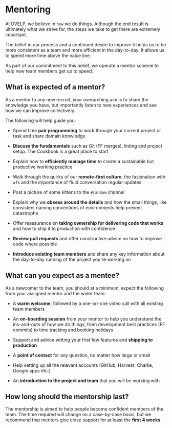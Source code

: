 # Mentoring

At DVELP, we believe in `how` we do things. Although the end result is
ultimately what we strive for, the steps we take to get there are extremely
important.

The belief in our process and a continued desire to improve it helps us to be
more consistent as a team and more efficient in the day-to-day. It allows us to
spend more time above the value line.

As part of our commitment to this belief, we operate a mentor scheme to help new
team members get up to speed.

## What is expected of a mentor?

As a mentor to any new recruit, your overarching aim is to share the knowledge
you have, but importantly listen to new experiences and see how we can
improve collectively.

The following will help guide you:

- Spend time **pair programming** to work through your current project or task
  and share domain knowledge

- **Discuss the fundamentals** such as Git (FF merges), linting and project
  setup. The Cookbook is a great place to start

- Explain how to **efficiently manage time** to create a sustainable but
  productive working practice

- Walk through the quirks of our **remote-first culture**, the fascination with
  `afk` and the importance of fluid conversation regular updates

- Post a picture of some kittens to the `#random` channel

- Explain why we **obsess around the details** and how the small things, like
  consistent naming conventions of environments help prevent catastrophe

- Offer reassurance on **taking ownership for delivering code that works** and
  how to ship it to production with confidence

- **Review pull requests** and offer constructive advice on how to improve code
  where possible

- **Introduce existing team members** and share any key information about the
  day-to-day running of the project you're working on


## What can you expect as a mentee?

As a newcomer to the team, you should at a minimum, expect the following from
your assigned mentor and the wider team:

- A **warm welcome**, followed by a one-on-one video call with all existing team
  members

- An **on-boarding session** from your mentor to help you understand the
  ins-and-outs of how we do things, from development best practices (FF commits)
  to time tracking and booking holidays

- Support and advice writing your first few features and **shipping to
  production**

- A **point of contact** for any question, no matter how large or small

- Help setting up all the relevant accounts (GitHub, Harvest, Charlie, Google
  apps etc.)

- An **introduction to the project and team** that you will be working with

## How long should the mentorship last?

The mentorship is aimed to help people become confident members of the team.
The time required will change on a case-by-case basis, but we recommend that
mentors give close support for at least the **first 4 weeks**.

